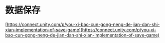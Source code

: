 # 数据保存

[https://connect.unity.com/p/you-xi-bao-cun-gong-neng-de-jian-dan-shi-xian-implementation-of-save-game](https://connect.unity.com/p/you-xi-bao-cun-gong-neng-de-jian-dan-shi-xian-implementation-of-save-game)

